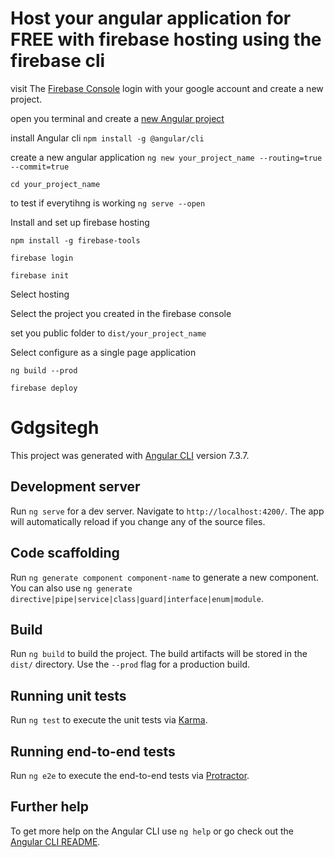 # Host your angular application for FREE with firebase hosting using the firebase cli

visit The [Firebase Console](https://console.firebase.google.com) login with your google account and create a new project.

open you terminal and create a [new Angular project](https://cli.angular.io/)

install Angular cli `npm install -g @angular/cli`

create a new angular application `ng new your_project_name --routing=true --commit=true`

`cd your_project_name`

to test if everytihng is working `ng serve --open`

Install and set up firebase hosting

`npm install -g firebase-tools`

`firebase login`

`firebase init`

Select hosting

Select the project you created in the firebase console

set you public folder to `dist/your_project_name`

Select configure as a single page application

`ng build --prod`

`firebase deploy`




# Gdgsitegh

This project was generated with [Angular CLI](https://github.com/angular/angular-cli) version 7.3.7.

## Development server

Run `ng serve` for a dev server. Navigate to `http://localhost:4200/`. The app will automatically reload if you change any of the source files.

## Code scaffolding

Run `ng generate component component-name` to generate a new component. You can also use `ng generate directive|pipe|service|class|guard|interface|enum|module`.

## Build

Run `ng build` to build the project. The build artifacts will be stored in the `dist/` directory. Use the `--prod` flag for a production build.

## Running unit tests

Run `ng test` to execute the unit tests via [Karma](https://karma-runner.github.io).

## Running end-to-end tests

Run `ng e2e` to execute the end-to-end tests via [Protractor](http://www.protractortest.org/).

## Further help

To get more help on the Angular CLI use `ng help` or go check out the [Angular CLI README](https://github.com/angular/angular-cli/blob/master/README.md).
